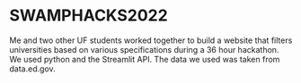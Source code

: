 # SWAMPHACKS2022
Me and two other UF students worked together to build a website that filters universities based on various specifications during a 36 hour hackathon. We used python and the Streamlit API. The data we used was taken from data.ed.gov.
